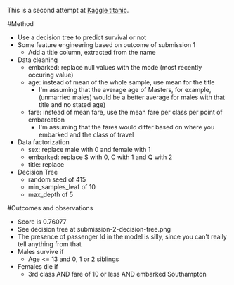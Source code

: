 This is a second attempt at [Kaggle titanic](https://www.kaggle.com/c/titanic).

#Method
- Use a decision tree to predict survival or not
- Some feature engineering based on outcome of submission 1
  - Add a title column, extracted from the name
- Data cleaning
  - embarked: replace null values with the mode (most recently occuring value)
  - age: instead of mean of the whole sample, use mean for the title
    - I'm assuming that the average age of Masters, for example, (unmarried males) would be a better average for males with that title and no stated age)
  - fare: instead of mean fare, use the mean fare per class per point of embarcation
    - I'm assuming that the fares would differ based on where you embarked and the class of travel
- Data factorization
  - sex: replace male with 0 and female with 1
  - embarked: replace S with 0, C with 1 and Q with 2
  - title: replace 
- Decision Tree
  - random seed of 415
  - min_samples_leaf of 10
  - max_depth of 5

#Outcomes and observations
- Score is 0.76077
- See decision tree at submission-2-decision-tree.png
- The presence of passenger Id in the model is silly, since you can't really tell anything from that
- Males survive if
  - Age <= 13 and 0, 1 or 2 siblings
- Females die if
  - 3rd class AND fare of 10 or less AND embarked Southampton

